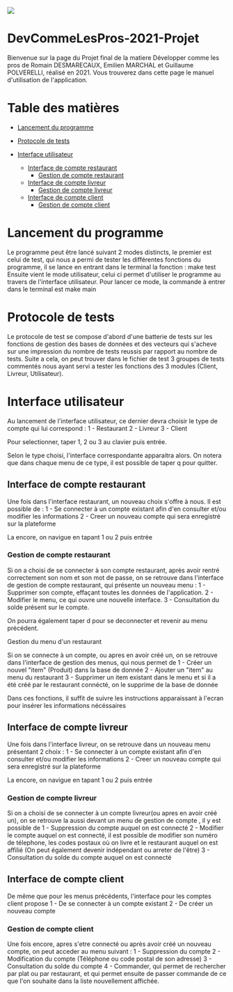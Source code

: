 ![](https://github.com/Amu-DevCommeLesPros-2021/DevCommeLesPros-2021-Projet/workflows/Run%20tests/badge.svg)

<!-- TOC ignore:true -->
# DevCommeLesPros-2021-Projet

Bienvenue sur la page du Projet final de la matiere Développer comme les pros de Romain DESMARECAUX, Emilien MARCHAL et Guillaume POLVERELLI, réalisé en 2021. Vous trouverez dans cette page le manuel d'utilisation de l'application.

<!-- TOC ignore:true -->
# Table des matières

<!-- TOC -->
 - [Lancement du programme](#lancement-du-programme)

- [Protocole de tests](#protocole-de-tests)

- [Interface utilisateur](#interface-utilisateur)    
    - [Interface de compte restaurant](#interface-de-compte-restaurant)
        - [Gestion de compte restaurant](#gestion-de-compte-restaurant)
    - [Interface de compte livreur](#interface-de-compte-livreur) 
        - [Gestion de compte livreur](#gestion-de-compte-livreur)  
    - [Interface de compte client](#interface-de-compte-client)
        - [Gestion de compte client](#gestion-de-compte-client)
        
<!-- /TOC -->
# Lancement du programme

Le programme peut être lancé suivant 2 modes distincts, le premier est celui de test, qui nous a permi de tester les différentes fonctions du programme, il se lance en entrant dans le terminal la fonction :
make test
Ensuite vient le mode utilisateur, celui ci permet d'utiliser le programme au travers de l'interface utilisateur. Pour lancer ce mode, la commande à entrer dans le terminal est 
make main

# Protocole de tests

Le protocole de test se compose d'abord d'une batterie de tests sur les fonctions de gestion des bases de données et des vecteurs qui s'acheve sur une impression du nombre de tests reussis par rapport au nombre de tests. Suite a cela, on peut trouver dans le fichier de test 3 groupes de tests commentés nous ayant servi a tester les fonctions des 3 modules (Client, Livreur, Utilisateur).

# Interface utilisateur

Au lancement de l'interface utilisateur, ce dernier devra choisir le type de compte qui lui correspond : 
1 - Restaurant
2 - Livreur
3 - Client

Pour selectionner, taper 1, 2 ou 3 au clavier puis entrée. 

Selon le type choisi, l'interface correspondante apparaitra alors.
On notera que dans chaque menu de ce type, il est possible de taper q pour quitter.

## Interface de compte restaurant

Une fois dans l'interface restaurant, un nouveau choix s'offre à nous. Il est possible de :
1 - Se connecter à un compte existant afin d'en consulter et/ou modifier les informations
2 - Creer un nouveau compte qui sera enregistré sur la plateforme

La encore, on navigue en tapant 1 ou 2 puis entrée

### Gestion de compte restaurant

Si on a choisi de se connecter à son compte restaurant, après avoir rentré correctement son nom et son mot de passe, on se retrouve dans l'interface de gestion de compte restaurant, qui présente un nouveau menu :
1 - Supprimer son compte, effaçant toutes les données de l'application.
2 - Modifier le menu, ce qui ouvre une nouvelle interface.
3 - Consultation du solde présent sur le compte.

On pourra également taper d pour se deconnecter et revenir au menu précédent.

Gestion du menu d'un restaurant

Si on se connecte à un compte, ou apres en avoir créé un, on se retrouve dans l'interface de gestion des menus, qui nous permet de 
1 - Créer un nouvel "item" (Produit) dans la base de donnée
2 - Ajouter un "item" au menu du restaurant
3 - Supprimer un item existant dans le menu et si il a été créé par le restaurant connécté, on le supprime de la base de donnée

Dans ces fonctions, il suffit de suivre les instructions apparaissant à l'ecran pour insérer les informations nécéssaires

## Interface de compte livreur

Une fois dans l'interface livreur, on se retrouve dans un nouveau menu présentant 2 choix :
1 - Se connecter à un compte existant afin d'en consulter et/ou modifier les informations
2 - Creer un nouveau compte qui sera enregistré sur la plateforme

La encore, on navigue en tapant 1 ou 2 puis entrée

### Gestion de compte livreur

Si on a choisi de se connecter à un compte livreur(ou apres en avoir créé un), on se retrouve la aussi devant un menu de gestion de compte 
, il y est possible de 
1 - Suppression du compte auquel on est connecté
2 - Modifier le compte auquel on est connecté, il est possible de modifier son numéro de télephone, les codes postaux où on livre et le restaurant auquel on est affilié (On peut également devenir indépendant ou arreter de l'être)
3 - Consultation du solde du compte auquel on est connecté

## Interface de compte client 

De même que pour les menus précédents, l'interface pour les comptes client propose 
1 - De se connecter à un compte existant
2 - De créer un nouveau compte

### Gestion de compte client

Une fois encore, apres s'etre connecté ou après avoir créé un nouveau compte, on peut acceder au menu suivant :
1 - Suppression du compte
2 - Modification du compte (Téléphone ou code postal de son adresse)
3 - Consultation du solde du compte
4 - Commander, qui permet de rechercher par plat ou par restaurant, et qui permet ensuite de passer commande de ce que l'on souhaite dans la liste nouvellement affichée.
